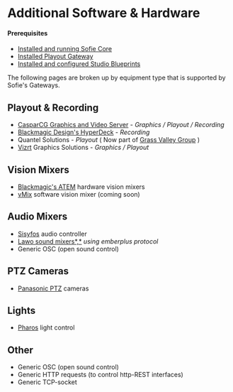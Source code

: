 # Additional Software & Hardware

#### Prerequisites

- [Installed and running Sofie&nbsp;Core](../installing-sofie-server-core.md)
- [Installed Playout Gateway](../installing-a-gateway/playout-gateway.md)
- [Installed and configured Studio Blueprints](../installing-blueprints.md#installing-a-studio-blueprint)

The following pages are broken up by equipment type that is supported by Sofie's Gateways.

## Playout & Recording

- [CasparCG Graphics and Video Server](casparcg-server-installation.md) - _Graphics / Playout / Recording_
- [Blackmagic Design's HyperDeck](https://www.blackmagicdesign.com/products/hyperdeckstudio) - _Recording_ 
- Quantel Solutions - _Playout_ \( Now part of [Grass Valley Group](https://www.grassvalley.com/products/playout/) \)
- [Vizrt](https://www.vizrt.com/) Graphics Solutions - _Graphics / Playout_

## Vision Mixers

- [Blackmagic's ATEM](https://www.blackmagicdesign.com/products/atem) hardware vision mixers
- [vMix](https://www.vmix.com/) software vision mixer \(coming soon\)

## Audio Mixers

- [Sisyfos](https://github.com/olzzon/sisyfos-audio-controller) audio controller
- [Lawo sound mixers*,*](https://www.lawo.com/applications/broadcast-production/audio-consoles.html) _using emberplus protocol_
- Generic OSC \(open sound control\)

## PTZ Cameras

- [Panasonic PTZ](https://pro-av.panasonic.net/en/products/ptz_camera_systems.html) cameras

## Lights

- [Pharos](https://www.pharoscontrols.com/) light control

## Other

- Generic OSC \(open sound control\)
- Generic HTTP requests \(to control http-REST interfaces\)
- Generic TCP-socket
